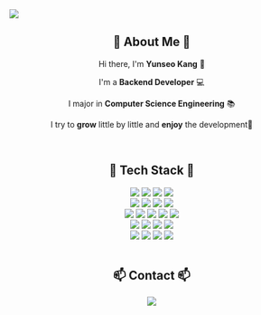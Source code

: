 <img src="https://capsule-render.vercel.app/api?type=waving&color=auto&text=Welcome%20to%20Yunseo's%20GitHub%20👋&animation=twinkling&fontSize=40&fontAlignY=40&fontAlign=60&height=200"/>

<div align="center">
<h2> 👋 About Me 👋 </h2>
<p>Hi there, I'm <strong>Yunseo Kang</strong> 🥰</p>
<p>I'm a <strong>Backend Developer</strong> 💻</p>
<p>I major in <strong>Computer Science Engineering</strong> 📚</p>
<p>I try to <strong>grow</strong> little by little and <strong>enjoy</strong> the development🌱</p>
<br>

<h2> 🔧 Tech Stack 🔧 </h2>
<div>
  <img src="https://img.shields.io/badge/Java-007396?style=flat-square&logo=java&logoColor=white">
  <img src="https://img.shields.io/badge/Python-3776AB?style=flat-square&logo=python&logoColor=white">
  <img src="https://img.shields.io/badge/C-A8B9CC?style=flat-square&logo=c&logoColor=white">
  <img src="https://img.shields.io/badge/C++-00599C?style=flat-square&logo=cplusplus&logoColor=white">
  <br>

  <img src="https://img.shields.io/badge/HTML-E34F26?style=flat-square&logo=html5&logoColor=white">
  <img src="https://img.shields.io/badge/CSS-1572B6?style=flat-square&logo=css3&logoColor=white">
  <img src="https://img.shields.io/badge/JavaScript-F7DF1E?style=flat-square&logo=javascript&logoColor=black">
  <img src="https://img.shields.io/badge/jQuery-0769AD?style=flat-square&logo=jquery&logoColor=white">
  <br>

  <img src="https://img.shields.io/badge/Node.js-339933?style=flat-square&logo=nodedotjs&logoColor=white">
  <img src="https://img.shields.io/badge/Spring-6DB33F?style=flat-square&logo=spring&logoColor=white">
  <img src="https://img.shields.io/badge/AWS-232F3E?style=flat-square&logo=amazon aws&logoColor=white">
  <img src="https://img.shields.io/badge/GCP-4285F4?style=flat-square&logo=googlecloud&logoColor=white">
  <img src="https://img.shields.io/badge/Ubuntu-E95420?style=flat-square&logo=ubuntu&logoColor=white">
  <br>

  <img src="https://img.shields.io/badge/MySQL-4479A1?style=flat-square&logo=mysql&logoColor=white">
  <img src="https://img.shields.io/badge/SQLite-003B57?style=flat-square&logo=sqlite&logoColor=white">
  <img src="https://img.shields.io/badge/Oracle DB-F80000?style=flat-square&logo=oracle&logoColor=white">
  <img src="https://img.shields.io/badge/MSSQL-CC2927?style=flat-square&logo=microsoftsqlserver&logoColor=white">
  <br>

  <img src="https://img.shields.io/badge/Git-F05032?style=flat-square&logo=git&logoColor=white">
  <img src="https://img.shields.io/badge/Postman-FF6C37?style=flat-square&logo=postman&logoColor=white">
  <img src="https://img.shields.io/badge/Swagger-85EA2D?style=flat-square&logo=swagger&logoColor=white">
  <img src="https://img.shields.io/badge/Figma-F24E1E?style=flat-square&logo=figma&logoColor=white">
  <br>
</div>
<br>

<h2> 📫 Contact 📫 </h2>
<a href="mailto:devkangg@gmail.com" target="_blank">
  <img src="https://img.shields.io/badge/devkangg@gmail.com-EA4335?style=flat-square&logo=Gmail&logoColor=white"/>
</a>
</div>

<!--
**YunseoKang/YunseoKang** is a ✨ _special_ ✨ repository because its `README.md` (this file) appears on your GitHub profile.

Here are some ideas to get you started:

- 🔭 I’m currently working on ...
- 🌱 I’m currently learning ...
- 👯 I’m looking to collaborate on ...
- 🤔 I’m looking for help with ...
- 💬 Ask me about ...
- 📫 How to reach me: ...
- 😄 Pronouns: ...
- ⚡ Fun fact: ...
-->
